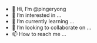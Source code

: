 - 👋 Hi, I’m @pingeryong
- 👀 I’m interested in ...
- 🌱 I’m currently learning ...
- 💞️ I’m looking to collaborate on ...
- 📫 How to reach me ...

<!---
pingeryong/pingeryong is a ✨ special ✨ repository because its `README.md` (this file) appears on your GitHub profile.
You can click the Preview link to take a look at your changes.
--->
